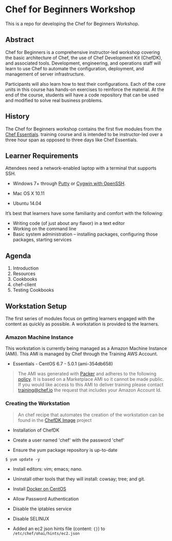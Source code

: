 # Chef for Beginners Workshop

This is a repo for developing the Chef for Beginners Workshop.

## Abstract

Chef for Beginners is a comprehensive instructor-led workshop covering the basic architecture of Chef, 
the use of Chef Development Kit (ChefDK), and associated tools. Development, engineering, and operations 
staff will learn to use Chef to automate the configuration, deployment, and management of server 
infrastructure.

Participants will also learn how to test their configurations. Each of the core units in this course 
has hands-on exercises to reinforce the material. At the end of the course, students will have a code 
repository that can be used and modified to solve real business problems.

## History

The Chef for Beginners workshop contains the first five modules from the [Chef Essentials](https://github.com/chef-training/chef-essentials).
training course and is intended to be instructor-led over a three hour span as opposed to three days like Chef Essentials.

## Learner Requirements

Attendees need a network-enabled laptop with a terminal that supports SSH.

* Windows 7+ through [Putty](http://www.putty.org/) or [Cygwin with OpenSSH](https://www.cygwin.com/).

* Mac OS X 10.11

* Ubuntu 14.04


It’s best that learners have some familiarity and comfort with the following:

* Writing code (of just about any flavor) in a text editor
* Working on the command line
* Basic system administration – installing packages, configuring those packages, starting services

## Agenda

1. Introduction
2. Resources
3. Cookbooks
4. chef-client
5. Testing Cookbooks

## Workstation Setup

The first series of modules focus on getting learners engaged with the content as quickly as possible. A workstation is 
provided to the learners.

### Amazon Machine Instance

This workstation is currently being managed as a Amazon Machine Instance (AMI). This AMI is managed by Chef through the 
Training AWS Account.

* Essentials - CentOS 6.7 - 5.0.1 (ami-354db658)

> The AMI was generated with [Packer](https://github.com/chef-training/chefdk-fundamentals-image) and adheres to the 
following [policy](https://github.com/chef-training/chefdk-image/blob/master/cookbooks/workstations/recipes/essentials.rb). 
It is based on a Marketplace AMI so it cannot be made public. If you would like access to this AMI to deliver training 
please contact [training@chef.io](mailto:training@chef.io) the request that includes your Amazon Account Id.

### Creating the Workstation

> An chef recipe that automates the creation of the workstation can be found in the [ChefDK Image](
https://github.com/chef-training/chefdk-image/blob/master/cookbooks/workstations/recipes/essentials.rb
) project

* Installation of ChefDK

* Create a user named 'chef' with the password 'chef'

* Ensure the yum package repository is up-to-date

```
$ yum update -y
```

* Install editors: vim; emacs; nano.

* Uninstall other tools that they will install: cowsay; tree; and git.

* Install [Docker on CentOS](https://docs.docker.com/engine/installation/centos/)

* Allow Password Authentication

* Disable the iptables service

* Disable SELINUX

* Added an ec2 json hints file (content: `{}`) to `/etc/chef/ohai/hints/ec2.json`
